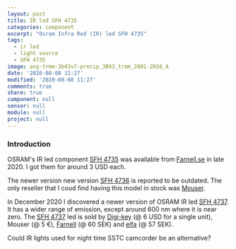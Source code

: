 ```yaml
---
layout: post
title: IR led SFH 4735
categories: component
excerpt: "Osram Infra Red (IR) led SFH 4735"
tags:
  - ir led
  - light source
  - SFH 4735
image: avg-trmm-3b43v7-precip_3B43_trmm_2001-2016_A
date: '2020-08-08 11:27'
modified: '2020-08-08 11:27'
comments: true
share: true
component: null
sensor: null
module: null
project: null
---
```


### Introduction

OSRAM's IR led component [SFH 4735](https://www.osram.com/os/press/press-releases/osram_presents_the_worlds_first_broadband_infrared_led.jsp) was available from [Farnell.se](https://se.farnell.com/osram-opto-semiconductors/sfh-4735/infrared-emitter-1050-nm-smd/dp/2981794?mckv=smU6KqYGs_dc%7Cpcrid%7C417071399973%7Ckword%7Csfh%204735%7Cmatch%7Cp%7Cplid%7C%7Cslid%7C%7Cproduct%7C%7Cpgrid%7C97784419567%7Cptaid%7Ckwd-346858407321%7C&CMP=KNC-GSE-GEN-SKU-MDC) in late 2020. I got them for around 3 USD each.

The newer version new version [SFH 4736](https://www.osram.com/ecat/OSLON®%20Black%20SFH%204736/com/en/class_pim_web_catalog_103489/prd_pim_device_2219898/) is reported to be outdated. The only reseller that I coud find having this model in stock was [Mouser](https://www.mouser.se/ProductDetail/OSRAM-Opto-Semiconductors/SFH-4736/?qs=%2Fha2pyFaduj3O3aQ06ldR7jzMhZKhNcLruKHH3K8%252BQh8xjZVQgvRvQ%3D%3D).

In December 2020 I discovered a newer version of OSRAM IR led [SFH 4737](https://www.osram.com/ecat/OSLON®%20P1616%20SFH%204737/com/en/class_pim_web_catalog_103489/prd_pim_device_10751075/). It has a wider range of emission, except around 600 nm where it is near zero. The [SFH 4737](https://www.osram.com/ecat/OSLON®%20P1616%20SFH%204737/com/en/class_pim_web_catalog_103489/prd_pim_device_10751075/) led is sold by [Digi-key](https://www.digikey.com/en/products/detail/SFH%25204737/475-SFH4737TR-ND/13539841?utm_source=475&utm_medium=supplier&utm_campaign=buynow) (@ 6 USD for a single unit), Mouser (@ 5 €), [Farnell](https://se.farnell.com/osram-opto-semiconductors/sfh-4737/ir-broadband-emitter-1050nm-18mw/dp/3580475?CMP=GRHB-OSRAM) (@ 60 SEK) and [elfa](https://www.elfa.se/en/ir-emitter-445nm-350ma-95v-1616-osram-opto-semiconductors-sfh-4737/p/30183150?track=true&no-cache=true) (@ 57 SEK).

Could IR lights used for night time SSTC camcorder be an alternative?

